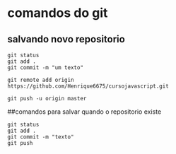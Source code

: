 # comandos do git

## salvando novo repositorio
```
git status
git add .
git commit -m "um texto"

git remote add origin https://github.com/Henrique6675/cursojavascript.git

git push -u origin master
```
##comandos para salvar quando o repositorio existe
```
git status
git add .
git commit -m "texto"
git push
```
